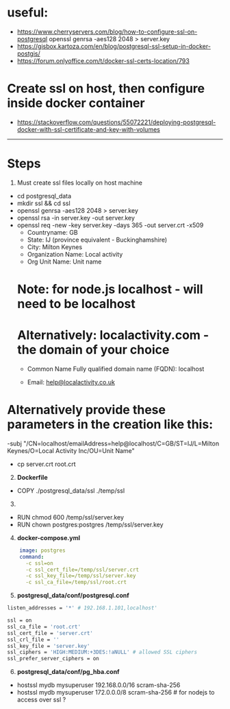 # useful: 
- https://www.cherryservers.com/blog/how-to-configure-ssl-on-postgresql
openssl genrsa -aes128 2048 > server.key
- https://gisbox.kartoza.com/en/blog/postgresql-ssl-setup-in-docker-postgis/
- https://forum.onlyoffice.com/t/docker-ssl-certs-location/793
# Create ssl on host, then configure inside docker container
- https://stackoverflow.com/questions/55072221/deploying-postgresql-docker-with-ssl-certificate-and-key-with-volumes
----------------------------------------

# Steps
1. Must create ssl files locally on host machine
- cd postgresql_data
- mkdir ssl && cd ssl
- openssl genrsa -aes128 2048 > server.key 
- openssl rsa -in server.key -out server.key
- openssl req -new -key server.key -days 365 -out server.crt -x509 
  - Countryname: GB
  - State: IJ (province equivalent - Buckinghamshire)
  - City: Milton Keynes
  - Organization Name: Local activity
  - Org Unit Name: Unit name
  # Note: for node.js localhost - will need to be localhost
  # Alternatively: localactivity.com - the domain of your choice
  - Common Name Fully qualified domain name (FQDN): localhost 

  - Email: help@localactivity.co.uk

# Alternatively provide these parameters in the creation like this: 
-subj "/CN=localhost\/emailAddress=help@localhost/C=GB/ST=IJ/L=Milton Keynes/O=Local Activity Inc/OU=Unit Name"

- cp server.crt root.crt

2. **Dockerfile**
- COPY ./postgresql_data/ssl ./temp/ssl
3. 
- RUN chmod 600 /temp/ssl/server.key
- RUN chown postgres:postgres /temp/ssl/server.key

4. **docker-compose.yml**
```yaml
    image: postgres
    command:
      -c ssl=on 
      -c ssl_cert_file=/temp/ssl/server.crt
      -c ssl_key_file=/temp/ssl/server.key
      -c ssl_ca_file=/temp/ssl/root.crt
```
5. **postgresql_data/conf/postgresql.conf**
```sh
listen_addresses = '*' # 192.168.1.101,localhost'

ssl = on
ssl_ca_file = 'root.crt'
ssl_cert_file = 'server.crt'
ssl_crl_file = ''
ssl_key_file = 'server.key'
ssl_ciphers = 'HIGH:MEDIUM:+3DES:!aNULL' # allowed SSL ciphers
ssl_prefer_server_ciphers = on
```

6. **postgresql_data/conf/pg_hba.conf**
- hostssl	 mydb             mysuperuser      192.168.0.0/16         scram-sha-256
- hostssl	 mydb             mysuperuser      172.0.0.0/8            scram-sha-256 # for nodejs to access over ssl ?

